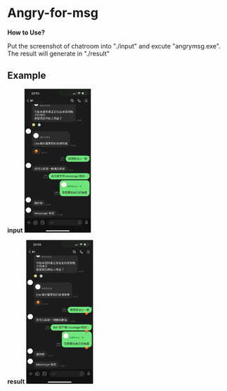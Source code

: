 # Angry-for-msg

**How to Use?**

Put the screenshot of chatroom into "./input" and excute "angrymsg.exe". The result will generate in "./result"

## Example

**input**
<img src="example/input.png" alt="Cover" width="30%"/>

**result**
<img src="example/result.png" alt="Cover" width="30%"/>
